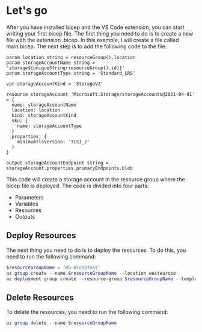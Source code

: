 # Let's go

After you have installed bicep and the VS Code extension, you can start writing your first bicep file. The first thing you need to do is to create a new file with the extension .bicep. In this example, I will create a file called main.bicep. The next step is to add the following code to the file:

```bicep	
param location string = resourceGroup().location
param storageAccountName string = 'storage${uniqueString(resourceGroup().id)}'
param storageAccountType string = 'Standard_LRS'

var storageAccountKind = 'StorageV2'

resource storageAccount 'Microsoft.Storage/storageAccounts@2021-04-01' = {
  name: storageAccountName
  location: location
  kind: storageAccountKind
  sku: {
    name: storageAccountType
  }
  properties: {
    minimumTlsVersion: 'TLS1_2'
  }
}

output storageAccountEndpoint string = storageAccount.properties.primaryEndpoints.blob
```

This code will create a storage account in the resource group where the bicep file is deployed. The code is divided into four parts:

- Parameters
- Variables
- Resources
- Outputs

## Deploy Resources

The next thing you need to do is to deploy the resources. To do this, you need to run the following command:

```powershell
$resourceGroupName = 'RG-BicepTest'
az group create --name $resourceGroupName --location westeurope
az deployment group create --resource-group $resourceGroupName --template-file main.bicep
```

## Delete Resources

To delete the resources, you need to run the following command:

```powershell
az group delete --name $resourceGroupName
```